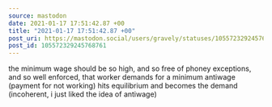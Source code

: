 ```yaml
---
source: mastodon
date: 2021-01-17 17:51:42.87 +00
title: "2021-01-17 17:51:42.87 +00"
post_uri: https://mastodon.social/users/gravely/statuses/105572329245768761
post_id: 105572329245768761
---
```

the minimum wage should be so high, and so free of phoney exceptions, and so well enforced, that worker demands for a minimum antiwage (payment for not working) hits equilibrium and becomes the demand (incoherent, i just liked the idea of antiwage)


